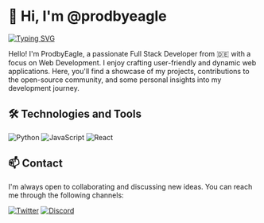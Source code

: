 # 👋 Hi, I'm @prodbyeagle

[![Typing SVG](https://readme-typing-svg.demolab.com?font=Geist+Mono+Medium&pause=1000&color=C488FF&multiline=true&random=false&width=435&lines=HELP+ME+AN+STALKER+DONT+DO+SOMETHING+TO+ME+PLEASE)](http://linktr.ee/prodbyeagle)

Hello! I'm ProdbyEagle, a passionate Full Stack Developer from 🇩🇪 with a focus on Web Development. I enjoy crafting user-friendly and dynamic web applications. Here, you'll find a showcase of my projects, contributions to the open-source community, and some personal insights into my development journey.

## 🛠️ Technologies and Tools

![Python](https://badges.penpow.dev/badges/built-with/python/compact-minimal.webp)
![JavaScript](https://badges.penpow.dev/badges/built-with/javascript/compact-minimal.webp)
![React](https://badges.penpow.dev/badges/built-with/react/compact-minimal.webp)

## 📫 Contact

I'm always open to collaborating and discussing new ideas. You can reach me through the following channels:

[![Twitter](https://badges.penpow.dev/badges/social/x-singular/cozy.webp)](https://twitter.com/prodbyeagle)
[![Discord](https://badges.penpow.dev/badges/social/discord-singular/cozy.webp)](https://discord.com/users/your-discord-id)
